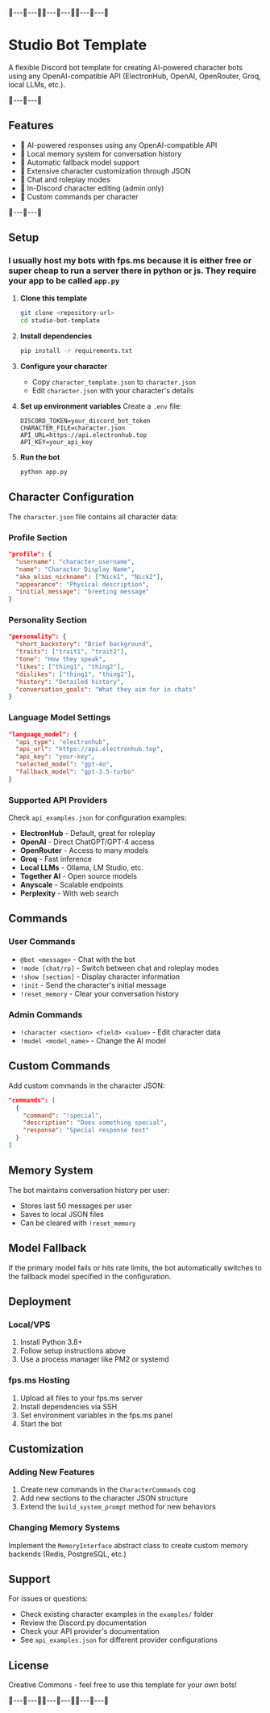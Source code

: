 🔹---💠---🔹🔹---💠---🔹🔹---💠---🔹

# Studio Bot Template
A flexible Discord bot template for creating AI-powered character bots using any OpenAI-compatible API (ElectronHub, OpenAI, OpenRouter, Groq, local LLMs, etc.).

🔹---💠---🔹
## Features
- 💠 AI-powered responses using any OpenAI-compatible API
- 💠 Local memory system for conversation history
- 💠 Automatic fallback model support
- 💠 Extensive character customization through JSON
- 💠 Chat and roleplay modes
- 💠 In-Discord character editing (admin only)
- 💠 Custom commands per character

🔹---💠---🔹
## Setup
### I usually host my bots with fps.ms because it is either free or super cheap to run a server there in python or js. They require your app to be called `app.py` 


1. **Clone this template**
   ```bash
   git clone <repository-url>
   cd studio-bot-template
   ```

2. **Install dependencies**
   ```bash
   pip install -r requirements.txt
   ```

3. **Configure your character**
   - Copy `character_template.json` to `character.json`
   - Edit `character.json` with your character's details

4. **Set up environment variables**
   Create a `.env` file:
   ```env
   DISCORD_TOKEN=your_discord_bot_token
   CHARACTER_FILE=character.json
   API_URL=https://api.electronhub.top
   API_KEY=your_api_key
   ```

5. **Run the bot**
   ```bash
   python app.py
   ```

## Character Configuration

The `character.json` file contains all character data:

### Profile Section
```json
"profile": {
  "username": "character_username",
  "name": "Character Display Name",
  "aka_alias_nickname": ["Nick1", "Nick2"],
  "appearance": "Physical description",
  "initial_message": "Greeting message"
}
```

### Personality Section
```json
"personality": {
  "short_backstory": "Brief background",
  "traits": ["trait1", "trait2"],
  "tone": "How they speak",
  "likes": ["thing1", "thing2"],
  "dislikes": ["thing1", "thing2"],
  "history": "Detailed history",
  "conversation_goals": "What they aim for in chats"
}
```

### Language Model Settings
```json
"language_model": {
  "api_type": "electronhub",
  "api_url": "https://api.electronhub.top",
  "api_key": "your-key",
  "selected_model": "gpt-4o",
  "fallback_model": "gpt-3.5-turbo"
}
```

### Supported API Providers

Check `api_examples.json` for configuration examples:
- **ElectronHub** - Default, great for roleplay
- **OpenAI** - Direct ChatGPT/GPT-4 access
- **OpenRouter** - Access to many models
- **Groq** - Fast inference
- **Local LLMs** - Ollama, LM Studio, etc.
- **Together AI** - Open source models
- **Anyscale** - Scalable endpoints
- **Perplexity** - With web search

## Commands

### User Commands
- `@bot <message>` - Chat with the bot
- `!mode [chat/rp]` - Switch between chat and roleplay modes
- `!show [section]` - Display character information
- `!init` - Send the character's initial message
- `!reset_memory` - Clear your conversation history

### Admin Commands
- `!character <section> <field> <value>` - Edit character data
- `!model <model_name>` - Change the AI model

## Custom Commands

Add custom commands in the character JSON:
```json
"commands": [
  {
    "command": "!special",
    "description": "Does something special",
    "response": "Special response text"
  }
]
```

## Memory System

The bot maintains conversation history per user:
- Stores last 50 messages per user
- Saves to local JSON files
- Can be cleared with `!reset_memory`

## Model Fallback

If the primary model fails or hits rate limits, the bot automatically switches to the fallback model specified in the configuration.

## Deployment

### Local/VPS
1. Install Python 3.8+
2. Follow setup instructions above
3. Use a process manager like PM2 or systemd

### fps.ms Hosting
1. Upload all files to your fps.ms server
2. Install dependencies via SSH
3. Set environment variables in the fps.ms panel
4. Start the bot

## Customization

### Adding New Features
1. Create new commands in the `CharacterCommands` cog
2. Add new sections to the character JSON structure
3. Extend the `build_system_prompt` method for new behaviors

### Changing Memory Systems
Implement the `MemoryInterface` abstract class to create custom memory backends (Redis, PostgreSQL, etc.)

## Support

For issues or questions:
- Check existing character examples in the `examples/` folder
- Review the Discord.py documentation
- Check your API provider's documentation
- See `api_examples.json` for different provider configurations

## License

Creative Commons - feel free to use this template for your own bots!

🔹---💠---🔹🔹---💠---🔹🔹---💠---🔹
